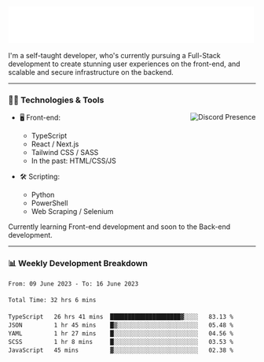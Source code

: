 <img src="assets/wave.svg" alt=":wave:" />

I'm a self-taught developer, who's currently pursuing a Full-Stack development to create stunning user experiences on the front-end, and scalable and secure infrastructure on the backend.

---

### 🧑‍💻 Technologies & Tools

<a href="https://discord.com/users/414304208649453568" target="_blank" rel="nofollow">
   <img src="https://lanyard-profile-readme.vercel.app/api/414304208649453568?idleMessage=Probably%20doing%20something%20else..." alt="Discord Presence" align="right">
</a>

- 🖥️ Front-end:

  - TypeScript
  - React / Next.js
  - Tailwind CSS / SASS
  - In the past: HTML/CSS/JS

- 🛠 Scripting:

  - Python
  - PowerShell
  - Web Scraping / Selenium

Currently learning Front-end development and soon to the Back-end development.

---

### 📊 Weekly Development Breakdown

<!-- ![ccrsxx's GitHub Stats](https://github-readme-stats.vercel.app/api?username=ccrsxx&count_private=true&theme=tokyonight) -->
<!-- ![ccrsxx's Top Langs](https://github-readme-stats.vercel.app/api/top-langs/?username=ccrsxx&hide=lua,java,html&theme=tokyonight) -->

<!--START_SECTION:waka-->

```txt
From: 09 June 2023 - To: 16 June 2023

Total Time: 32 hrs 6 mins

TypeScript   26 hrs 41 mins  ████████████████████▓░░░░   83.13 %
JSON         1 hr 45 mins    █▒░░░░░░░░░░░░░░░░░░░░░░░   05.48 %
YAML         1 hr 27 mins    █░░░░░░░░░░░░░░░░░░░░░░░░   04.56 %
SCSS         1 hr 8 mins     █░░░░░░░░░░░░░░░░░░░░░░░░   03.53 %
JavaScript   45 mins         ▓░░░░░░░░░░░░░░░░░░░░░░░░   02.38 %
```

<!--END_SECTION:waka-->
